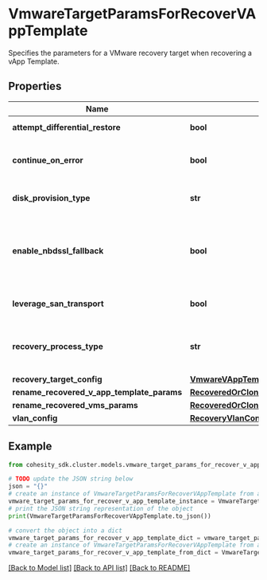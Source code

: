 # VmwareTargetParamsForRecoverVAppTemplate

Specifies the parameters for a VMware recovery target when recovering a vApp Template.

## Properties

Name | Type | Description | Notes
------------ | ------------- | ------------- | -------------
**attempt_differential_restore** | **bool** | Specifies whether to attempt differential restore. | [optional] 
**continue_on_error** | **bool** | Specifies whether to continue recovering other vms if one of vms failed to recover. Default value is false. | [optional] 
**disk_provision_type** | **str** | Specifies the Virtual Disk Provisioning Policies for Vmware VM | [optional] 
**enable_nbdssl_fallback** | **bool** | If this field is set to true and SAN transport recovery fails, then recovery will fallback to use NBDSSL transport. This field only applies if &#39;leverageSanTransport&#39; is set to true. | [optional] 
**leverage_san_transport** | **bool** | Specifies whether to enable SAN transport for copy recovery or not | [optional] 
**recovery_process_type** | **str** | Specifies type of Recovery Process to be used. InstantRecovery/CopyRecovery etc... Default value is InstantRecovery. | [optional] 
**recovery_target_config** | [**VmwareVAppTemplateRecoveryTargetConfig**](VmwareVAppTemplateRecoveryTargetConfig.md) |  | [optional] 
**rename_recovered_v_app_template_params** | [**RecoveredOrClonedVmsRenameConfig**](RecoveredOrClonedVmsRenameConfig.md) |  | [optional] 
**rename_recovered_vms_params** | [**RecoveredOrClonedVmsRenameConfig**](RecoveredOrClonedVmsRenameConfig.md) |  | [optional] 
**vlan_config** | [**RecoveryVlanConfig**](RecoveryVlanConfig.md) |  | [optional] 

## Example

```python
from cohesity_sdk.cluster.models.vmware_target_params_for_recover_v_app_template import VmwareTargetParamsForRecoverVAppTemplate

# TODO update the JSON string below
json = "{}"
# create an instance of VmwareTargetParamsForRecoverVAppTemplate from a JSON string
vmware_target_params_for_recover_v_app_template_instance = VmwareTargetParamsForRecoverVAppTemplate.from_json(json)
# print the JSON string representation of the object
print(VmwareTargetParamsForRecoverVAppTemplate.to_json())

# convert the object into a dict
vmware_target_params_for_recover_v_app_template_dict = vmware_target_params_for_recover_v_app_template_instance.to_dict()
# create an instance of VmwareTargetParamsForRecoverVAppTemplate from a dict
vmware_target_params_for_recover_v_app_template_from_dict = VmwareTargetParamsForRecoverVAppTemplate.from_dict(vmware_target_params_for_recover_v_app_template_dict)
```
[[Back to Model list]](../README.md#documentation-for-models) [[Back to API list]](../README.md#documentation-for-api-endpoints) [[Back to README]](../README.md)


